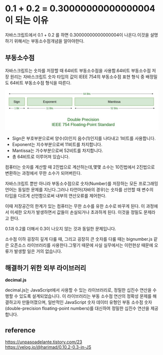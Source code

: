 # 0.1 + 0.2 = 0.30000000000000004이 되는 이유

자바스크립트에서 0.1 + 0.2 를 하면 0.30000000000000004이 나온다.이것을 설명하기 위해서는 부동소수점개념을 알아야한다. 

## 부동소수점
자바스크립트는 숫자를 저장할 때 64비트 부동소수점을 사용함.64비트 부동소수점 저장 원리는 자바스크립트 숫자 타입의 값이 IEEE 754의 부동소수점 표현 형식 중 배정밀도 64비트 부동소수점 형식을 따른다.

![Alt text](image.png)
- Sign은 부호부분으로써 양수(0)인지 음수(1)인지를 나타내고 1비트를 사용합니다.
- Exponent는 지수부분으로써 11비트를 차지합니다.
- Mantissa는 가수부분으로써 52비트를 차지합니다.
- 총 64비트로 이루어져 있습니다.



컴퓨터는 숫자를 계산할 때 2진법으로 계산하는데,몇몇 소수는 10진법에서 2진법으로 변환하는 과정에서 무한 소수가 되어버린다.  

자바스크립트 뿐만 아니라 부동소수점으로 숫자(Number)를 저장하는 모든 프로그래밍 언어는
동일한 문제를 지닌다.그러나 타언어(자바의 경우)는 숫자를 선언할 때 변수의 타입을 다르게 선언함으로써 내부의 연산오류를 제어한다.

이때 저장공간의 한계가 있는 컴퓨터는 무한 소수를 유한 소수로 바꾸게 된다.
이 과정에서 미세한 오차가 발생하면서 값들이 손실되거나 초과하게 된다.
이것을 정밀도 문제라고 한다.  

0.1과 0.2를 더해서 0.3이 나오지 않는 것과 동일한 문제입니다.

소수점 이하 굉장히 깊게 다룰 때, 그리고 굉장히 큰 숫자를 다룰 때는 bignumber.js 같은 오픈소스 라이브러리를 사용한다.그렇기 때문에 사실 실무에서는 이런현상 때문에 오류가 발생할 일은 거의 없습니다.

## 해결하기 위한 외부 라이브러리
**decimal.js**  
    
decimal.js는 JavaScript에서 사용할 수 있는 라이브러리로, 정밀한 십진수 연산을 수행할 수 있도록 설계되었습니다. 이 라이브러리는 부동 소수점 연산의 정확성 문제를 해결하고자 만들어졌으며, 일반적인 JavaScript 숫자 데이터 유형인 부동 소수점 숫자 (double-precision floating-point numbers)를 대신하여 정밀한 십진수 연산을 제공합니다.
## reference
https://unpasoadelante.tistory.com/23  
https://velog.io/@harimad/0.10.2-0.3-in-JS